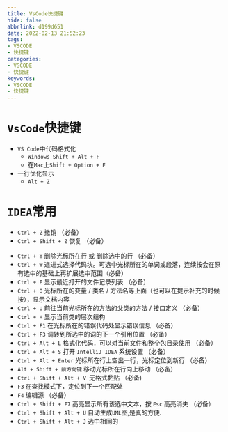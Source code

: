 ```yaml
---
title: VsCode快捷键
hide: false
abbrlink: d199d651
date: 2022-02-13 21:52:23
tags: 
- VSCODE
- 快捷键
categories:
- VSCODE
- 快捷键
keywords:
- VSCODE
- 快捷键
---
```


# ``VsCode``快捷键

- ``VS Code``中代码格式化
    - ``Windows Shift + Alt + F``
    - 在``Mac``上``Shift + Option + F``
- 一行优化显示
    - ``Alt + Z ``


# ``IDEA``常用

- ``Ctrl + Z`` 撤销 （必备）
- ``Ctrl + Shift + Z`` 恢复 （必备）
<!-- more -->
- ``Ctrl + Y`` 删除光标所在行 或 删除选中的行 （必备）
- ``Ctrl + W`` 递进式选择代码块。可选中光标所在的单词或段落，连续按会在原有选中的基础上再扩展选中范围（必备）
- ``Ctrl + E`` 显示最近打开的文件记录列表 （必备）
- ``Ctrl + Q`` 光标所在的变量 / 类名 / 方法名等上面（也可以在提示补充的时候按），显示文档内容
- ``Ctrl + U`` 前往当前光标所在的方法的父类的方法 / 接口定义 （必备）
- ``Ctrl + H`` 显示当前类的层次结构
- ``Ctrl + F1`` 在光标所在的错误代码处显示错误信息 （必备）
- ``Ctrl + F3`` 调转到所选中的词的下一个引用位置 （必备）
- ``Ctrl + Alt + L`` 格式化代码，可以对当前文件和整个包目录使用 （必备）
- ``Ctrl + Alt + S`` 打开 ``IntelliJ IDEA`` 系统设置 （必备）
- ``Ctrl + Alt + Enter`` 光标所在行上空出一行，光标定位到新行 （必备）
- ``Alt + Shift + 前方向键`` 移动光标所在行向上移动 （必备）
- ``Ctrl + Shift + Alt + V ``无格式黏贴 （必备)
- ``F3`` 在查找模式下，定位到下一个匹配处
- ``F4`` 编辑源 （必备）
- ``Ctrl + Shift + F7`` 高亮显示所有该选中文本，按 ``Esc`` 高亮消失 （必备）
- ``Ctrl + Shift + Alt + U`` 自动生成``UML``图,是真的方便. 
- `Ctrl + Shift + Alt + J` 选中相同的








